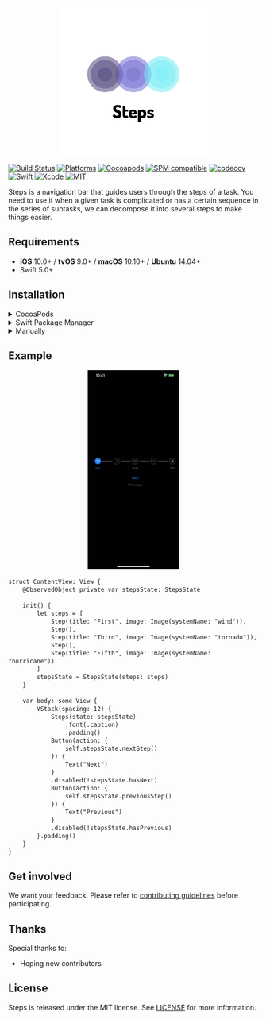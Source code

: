<p align="center">
  <img src="https://raw.githubusercontent.com/asam139/Steps/master/Assets/logo.png" title="steps" width="300">
</p>

[![Build Status](https://github.com/asam139/Steps/workflows/Steps/badge.svg?branch=master)](https://github.com/asam139/Steps/actions)
[![Platforms](https://img.shields.io/badge/platforms-iOS%20%7C%20tvOS%20%7C%20macOS-lightgrey.svg)](https://github.com/asam139/Steps)
[![Cocoapods](https://img.shields.io/cocoapods/v/Steps.svg)](https://cocoapods.org/pods/Steps)
[![SPM compatible](https://img.shields.io/badge/SPM-Compatible-brightgreen.svg?style=flat)](https://swift.org/package-manager/)
[![codecov](https://codecov.io/gh/asam139/Steps/branch/master/graph/badge.svg)](https://codecov.io/gh/asam139/Steps)
[![Swift](https://img.shields.io/badge/Swift-5.0-orange.svg)](https://swift.org)
[![Xcode](https://img.shields.io/badge/Xcode-11.4-blue.svg)](https://developer.apple.com/xcode)
[![MIT](https://img.shields.io/badge/License-MIT-red.svg)](https://opensource.org/licenses/MIT)

Steps is a navigation bar that guides users through the steps of a task. You need to use it when a given task is complicated or has a certain sequence in the series of subtasks, we can decompose it into several steps to make things easier.

## Requirements

- **iOS** 10.0+ / **tvOS** 9.0+ / **macOS** 10.10+ / **Ubuntu** 14.04+
- Swift 5.0+

## Installation

<details>
<summary>CocoaPods</summary>
<p>To integrate Steps into your Xcode project using <a href="http://cocoapods.org">CocoaPods</a>, specify it in your <code>Podfile</code>:</p>

<pre><code class="ruby language-ruby">pod 'Steps'</code></pre>
</details>

<details>
<summary>Swift Package Manager</summary>
<p>You can use <a href="https://swift.org/package-manager">The Swift Package Manager</a> to install <code>Steps</code> by adding the proper description to your <code>Package.swift</code> file:</p>

<pre><code class="swift language-swift">import PackageDescription

let package = Package(
    name: "YOUR_PROJECT_NAME",
    targets: [],
    dependencies: [
        .package(url: "https://github.com/asam139/Steps.git", from: "0.2.0")
    ]
)
</code></pre>

<p>Next, add <code>Steps</code> to your targets dependencies like so:</p>
<pre><code class="swift language-swift">.target(
    name: "YOUR_TARGET_NAME",
    dependencies: [
        "Steps",
    ]
),</code></pre>
<p>Then run <code>swift package update</code>.</p>
</details>



<details>
<summary>Manually</summary>
<p>Add the Steps project to your Xcode project</p>
</details>

## Example

<p align="center">
  <img src="https://raw.githubusercontent.com/asam139/Steps/master/Assets/example.gif" title="stepsexample" height="400">
</p>

<pre><code class="swift language-swift">struct ContentView: View {
    @ObservedObject private var stepsState: StepsState

    init() {
        let steps = [
            Step(title: "First", image: Image(systemName: "wind")),
            Step(),
            Step(title: "Third", image: Image(systemName: "tornado")),
            Step(),
            Step(title: "Fifth", image: Image(systemName: "hurricane"))
        ]
        stepsState = StepsState(steps: steps)
    }

    var body: some View {
        VStack(spacing: 12) {
            Steps(state: stepsState)
                .font(.caption)
                .padding()
            Button(action: {
                self.stepsState.nextStep()
            }) {
                Text("Next")
            }
            .disabled(!stepsState.hasNext)
            Button(action: {
                self.stepsState.previousStep()
            }) {
                Text("Previous")
            }
            .disabled(!stepsState.hasPrevious)
        }.padding()
    }
}</code></pre>


## Get involved

We want your feedback.
Please refer to [contributing guidelines](https://github.com/asam139/Steps/tree/master/CONTRIBUTING.md) before participating.

## Thanks

Special thanks to:

- Hoping new contributors

## License

Steps is released under the MIT license. See [LICENSE](https://github.com/asam139/Steps/blob/master/LICENSE) for more information.
